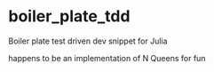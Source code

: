# boiler_plate_tdd
Boiler plate test driven dev snippet for Julia

happens to be an implementation of N Queens for fun
